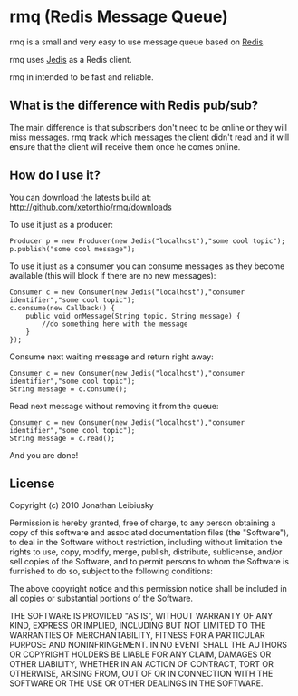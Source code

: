 # rmq (Redis Message Queue)

rmq is a small and very easy to use message queue based on [Redis](http://github.com/antirez/redis "Redis").

rmq uses [Jedis](http://github.com/xetorthio/jedis "Jedis") as a Redis client.

rmq in intended to be fast and reliable.

## What is the difference with Redis pub/sub?

The main difference is that subscribers don't need to be online or they will miss messages. rmq track which messages the client didn't read and it will ensure that the client will receive them once he comes online.

## How do I use it?

You can download the latests build at: 
    http://github.com/xetorthio/rmq/downloads

To use it just as a producer:

	Producer p = new Producer(new Jedis("localhost"),"some cool topic");
	p.publish("some cool message");

To use it just as a consumer you can consume messages as they become available (this will block if there are no new messages):

	Consumer c = new Consumer(new Jedis("localhost"),"consumer identifier","some cool topic");
	c.consume(new Callback() {
		public void onMessage(String topic, String message) {
			//do something here with the message
		}
	});

Consume next waiting message and return right away:

	Consumer c = new Consumer(new Jedis("localhost"),"consumer identifier","some cool topic");
	String message = c.consume();

Read next message without removing it from the queue:

	Consumer c = new Consumer(new Jedis("localhost"),"consumer identifier","some cool topic");
	String message = c.read();

And you are done!

## License

Copyright (c) 2010 Jonathan Leibiusky

Permission is hereby granted, free of charge, to any person
obtaining a copy of this software and associated documentation
files (the "Software"), to deal in the Software without
restriction, including without limitation the rights to use,
copy, modify, merge, publish, distribute, sublicense, and/or sell
copies of the Software, and to permit persons to whom the
Software is furnished to do so, subject to the following
conditions:

The above copyright notice and this permission notice shall be
included in all copies or substantial portions of the Software.

THE SOFTWARE IS PROVIDED "AS IS", WITHOUT WARRANTY OF ANY KIND,
EXPRESS OR IMPLIED, INCLUDING BUT NOT LIMITED TO THE WARRANTIES
OF MERCHANTABILITY, FITNESS FOR A PARTICULAR PURPOSE AND
NONINFRINGEMENT. IN NO EVENT SHALL THE AUTHORS OR COPYRIGHT
HOLDERS BE LIABLE FOR ANY CLAIM, DAMAGES OR OTHER LIABILITY,
WHETHER IN AN ACTION OF CONTRACT, TORT OR OTHERWISE, ARISING
FROM, OUT OF OR IN CONNECTION WITH THE SOFTWARE OR THE USE OR
OTHER DEALINGS IN THE SOFTWARE.